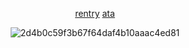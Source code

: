 <div align="center">


[rentry](https://rentry.co/ophelian) ‎‎‎‎‎‎‎[ata](https://qupid.atabook.org)   


![2d4b0c59f3b67f64daf4b10aaac4ed81](https://github.com/user-attachments/assets/7af52851-de19-4f9a-a484-6410b9fe6eb3)


 


</div>



 
